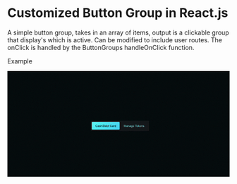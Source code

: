 # Customized Button Group in React.js

A simple button group, takes in an array of items, output is a clickable group that display's which is active. Can be modified to include user routes. The onClick is handled by the ButtonGroups handleOnClick function.

Example

![Screen Recording](/public/images/recording1.gif)


